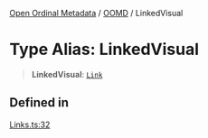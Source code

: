 [Open Ordinal Metadata](../../README.md) / [OOMD](../README.md) / LinkedVisual

# Type Alias: LinkedVisual

> **LinkedVisual**: [`Link`](Link.md)

## Defined in

[Links.ts:32](https://github.com/sagaverse-io/SagaverseOrdinalMetaData/blob/21ce10a40b8bf8104b5ae78ffacd63a48fde889a/src/Links.ts#L32)
